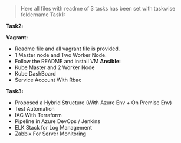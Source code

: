 >Here all files with readme of 3 tasks has been set with taskwise foldername
Task1:

**Task2:**

**Vagrant:**
- Readme file and all vagrant file is provided.
- 1 Master node and Two Worker Node.
- Follow the README and install VM
**Ansible:**
- Kube Master and 2 Worker Node
- Kube DashBoard
- Service Account With Rbac

**Task3:**
- Proposed a Hybrid Structure (With Azure Env + On Premise Env)
- Test Automation
- IAC With Terraform
- Pipeline in Azure DevOps / Jenkins
- ELK Stack for Log Management
- Zabbix For Server Monitoring
